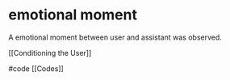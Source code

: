# emotional moment
A emotional moment between user and assistant was observed.

[[Conditioning the User]]

#code [[Codes]]